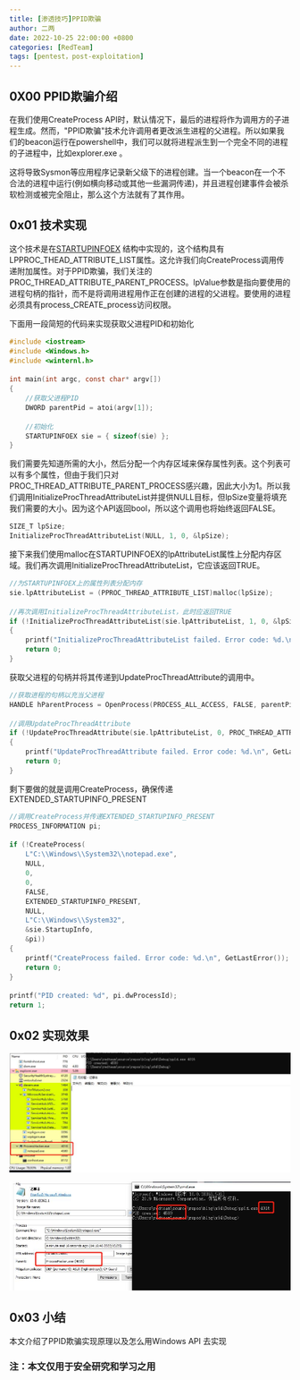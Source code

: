 ```yaml
---
title: [渗透技巧]PPID欺骗
author: 二两
date: 2022-10-25 22:00:00 +0800
categories: [RedTeam]
tags: [pentest，post-exploitation]
---
```


## 0X00 PPID欺骗介绍

在我们使用CreateProcess API时，默认情况下，最后的进程将作为调用方的子进程生成。然而，"PPID欺骗"技术允许调用者更改派生进程的父进程。所以如果我们的beacon运行在powershell中，我们可以就将进程派生到一个完全不同的进程的子进程中，比如explorer.exe 。

这将导致Sysmon等应用程序记录新父级下的进程创建。当一个beacon在一个不合法的进程中运行(例如横向移动或其他一些漏洞传递)，并且进程创建事件会被杀软检测或被完全阻止，那么这个方法就有了其作用。

## 0x01 技术实现

这个技术是在[STARTUPINFOEX](https://learn.microsoft.com/zh-cn/windows/win32/api/winbase/ns-winbase-startupinfoexw) 结构中实现的，这个结构具有LPPROC_THEAD_ATTRIBUTE_LIST属性。这允许我们向CreateProcess调用传递附加属性。对于PPID欺骗，我们关注的PROC_THREAD_ATTRIBUTE_PARENT_PROCESS。lpValue参数是指向要使用的进程句柄的指针，而不是将调用进程用作正在创建的进程的父进程。要使用的进程必须具有process_CREATE_process访问权限。 

下面用一段简短的代码来实现获取父进程PID和初始化

```c
#include <iostream>
#include <Windows.h>
#include <winternl.h>

int main(int argc, const char* argv[])
{
	//获取父进程PID
	DWORD parentPid = atoi(argv[1]);

	//初始化
	STARTUPINFOEX sie = { sizeof(sie) };
}
```

我们需要先知道所需的大小，然后分配一个内存区域来保存属性列表。这个列表可以有多个属性，但由于我们只对PROC_THREAD_ATTRIBUTE_PARENT_PROCESS感兴趣，因此大小为1。所以我们调用InitializeProcThreadAttributeList并提供NULL目标，但lpSize变量将填充我们需要的大小。因为这个API返回bool，所以这个调用也将始终返回FALSE。

```c
SIZE_T lpSize;
InitializeProcThreadAttributeList(NULL, 1, 0, &lpSize);
```

接下来我们使用malloc在STARTUPINFOEX的lpAttributeList属性上分配内存区域。我们再次调用InitializeProcThreadAttributeList，它应该返回TRUE。

```c
//为STARTUPINFOEX上的属性列表分配内存
sie.lpAttributeList = (PPROC_THREAD_ATTRIBUTE_LIST)malloc(lpSize);

//再次调用InitializeProcThreadAttributeList，此时应返回TRUE
if (!InitializeProcThreadAttributeList(sie.lpAttributeList, 1, 0, &lpSize))
{
	printf("InitializeProcThreadAttributeList failed. Error code: %d.\n", GetLastError());
	return 0;
}
```

获取父进程的句柄并将其传递到UpdateProcThreadAttribute的调用中。 

```c
//获取进程的句柄以充当父进程
HANDLE hParentProcess = OpenProcess(PROCESS_ALL_ACCESS, FALSE, parentPid);

//调用UpdateProcThreadAttribute
if (!UpdateProcThreadAttribute(sie.lpAttributeList, 0, PROC_THREAD_ATTRIBUTE_PARENT_PROCESS, &hParentProcess, sizeof(HANDLE), NULL, NULL))
{
	printf("UpdateProcThreadAttribute failed. Error code: %d.\n", GetLastError());
	return 0;
}
```

剩下要做的就是调用CreateProcess，确保传递EXTENDED_STARTUPINFO_PRESENT

```c
//调用CreateProcess并传递EXTENDED_STARTUPINFO_PRESENT
PROCESS_INFORMATION pi;

if (!CreateProcess(
	L"C:\\Windows\\System32\\notepad.exe",
	NULL,
	0,
	0,
	FALSE,
	EXTENDED_STARTUPINFO_PRESENT,
	NULL,
	L"C:\\Windows\\System32",
	&sie.StartupInfo,
	&pi))
{
	printf("CreateProcess failed. Error code: %d.\n", GetLastError());
	return 0;
}

printf("PID created: %d", pi.dwProcessId);
return 1;
```

## 0x02  实现效果

![](../img/ppid_success_1.jpg)

![](../img/ppid_success_2.jpg)



## 0x03 小结

本文介绍了PPID欺骗实现原理以及怎么用Windows API 去实现

### 注：本文仅用于安全研究和学习之用